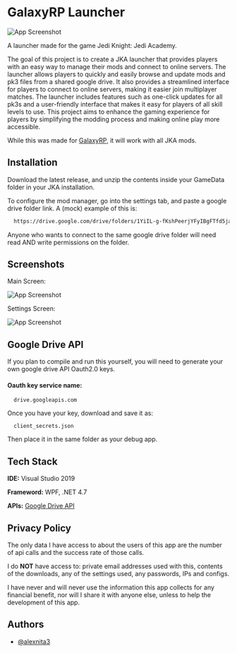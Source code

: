 # GalaxyRP Launcher

![App Screenshot](https://i.imgur.com/HHCIjsE.png)

A launcher made for the game Jedi Knight: Jedi Academy. 

The goal of this project is to create a JKA launcher that provides players with an easy way to manage their mods and connect to online servers. The launcher allows players to quickly and easily browse and update mods and pk3 files from a shared google drive. It also provides a streamlined interface for players to connect to online servers, making it easier join multiplayer matches. The launcher includes features such as one-click updates for all pk3s and a user-friendly interface that makes it easy for players of all skill levels to use. This project aims to enhance the gaming experience for players by simplifying the modding process and making online play more accessible.

While this was made for [GalaxyRP](https://github.com/alexnita3/GalaxyRP), it will work with all JKA mods.


## Installation

Download the latest release, and unzip the contents inside your GameData folder in your JKA installation. 

To configure the mod manager, go into the settings tab, and paste a google drive folder link. A (mock) example of this is:

```bash
  https://drive.google.com/drive/folders/1YiIL-g-fKshPeerjYFyIBgFTfd5jaa3N
```

Anyone who wants to connect to the same google drive folder will need read AND write permissions on the folder.


## Screenshots

Main Screen:

![App Screenshot](https://i.imgur.com/xJvFmjr.png)

Settings Screen:

![App Screenshot](https://i.imgur.com/UaZ5olN.png)


## Google Drive API

If you plan to compile and run this yourself, you will need to generate your own google drive API Oauth2.0 keys.

#### Oauth key service name:

```http
  drive.googleapis.com
```

Once you have your key, download and save it as:

```http
  client_secrets.json
```

Then place it in the same folder as your debug app.


## Tech Stack

**IDE:** Visual Studio 2019

**Frameword:** WPF, .NET 4.7

**APIs:** [Google Drive API](https://developers.google.com/drive/api/guides/about-sdk)


## Privacy Policy

The only data I have access to about the users of this app are the number of api calls and the success rate of those calls.

I do **NOT** have access to: private email addresses used with this, contents of the downloads, any of the settings used, any passwords, IPs and configs.

I have never and will never use the information this app collects for any financial benefit, nor will I share it with anyone else, unless to help the development of this app.


## Authors

- [@alexnita3](https://github.com/alexnita3)